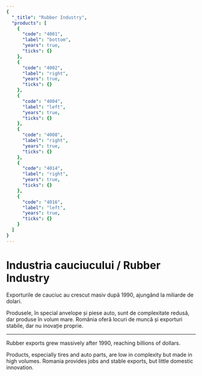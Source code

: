 ```yaml
---
{
  "_title": "Rubber Industry",
  "products": [
    {
      "code": "4001",
      "label": "bottom",
      "years": true,
      "ticks": {}
    },
    {
      "code": "4002",
      "label": "right",
      "years": true,
      "ticks": {}
    },
    {
      "code": "4004",
      "label": "left",
      "years": true,
      "ticks": {}
    },
    {
      "code": "4008",
      "label": "right",
      "years": true,
      "ticks": {}
    },
    {
      "code": "4014",
      "label": "right",
      "years": true,
      "ticks": {}
    },
    {
      "code": "4016",
      "label": "left",
      "years": true,
      "ticks": {}
    }
  ]
}
---
```


# Industria cauciucului / Rubber Industry

Exporturile de cauciuc au crescut masiv după 1990, ajungând la miliarde de dolari. 

Produsele, în special anvelope și piese auto, sunt de complexitate redusă, dar produse în volum mare.  România oferă locuri de muncă și exporturi stabile, dar nu inovație proprie.  

<hr>

Rubber exports grew massively after 1990, reaching billions of dollars.

Products, especially tires and auto parts, are low in complexity but made in high volumes.  Romania provides jobs and stable exports, but little domestic innovation.
